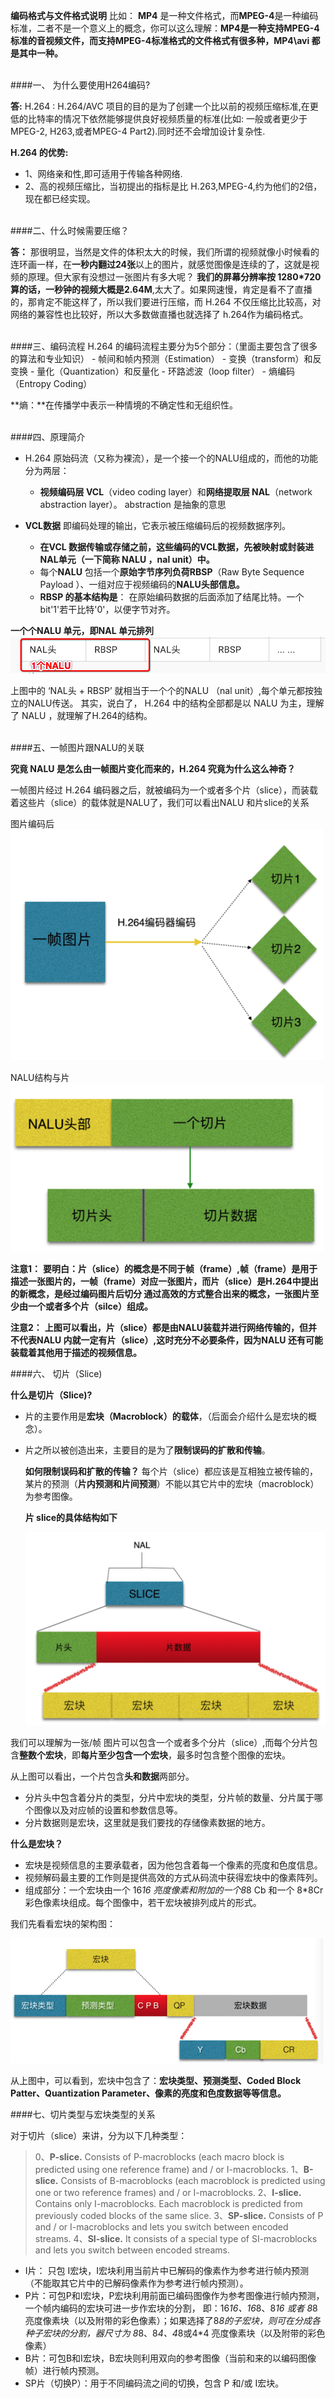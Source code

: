 

**编码格式与文件格式说明**
比如： **MP4** 是一种文件格式，而**MPEG-4**是一种编码标准，二者不是一个意义上的概念，你可以这么理解：**MP4是一种支持MPEG-4标准的音视频文件，而支持MPEG-4标准格式的文件格式有很多种，MP4\avi 都是其中一种。**





<br>
####一、 为什么要使用H264编码?

**答:**
H.264 : H.264/AVC 项目的目的是为了创建一个比以前的视频压缩标准,在更低的比特率的情况下依然能够提供良好视频质量的标准(比如: 一般或者更少于 MPEG-2, H263,或者MPEG-4 Part2).同时还不会增加设计复杂性.

**H.264 的优势:**
- 1、网络亲和性,即可适用于传输各种网络.
- 2、高的视频压缩比，当初提出的指标是比 H.263,MPEG-4,约为他们的2倍，现在都已经实现。


<br>
####二、什么时候需要压缩？

**答：**
那很明显，当然是文件的体积太大的时候，我们所谓的视频就像小时候看的连环画一样，在**一秒内翻过24张**以上的图片，就感觉图像是连续的了，这就是视频的原理。但大家有没想过一张图片有多大呢？ **我们的屏幕分辨率按 1280*720 算的话，一秒钟的视频大概是2.64M**,太大了。如果网速慢，肯定是看不了直播的，那肯定不能这样了，所以我们要进行压缩，而 H.264 不仅压缩比比较高，对网络的兼容性也比较好，所以大多数做直播也就选择了 h.264作为编码格式。

<br>
####三、编码流程
H.264 的编码流程主要分为5个部分：（里面主要包含了很多的算法和专业知识）
- 帧间和帧内预测（Estimation）
- 变换（transform）和反变换
- 量化（Quantization）和反量化
- 环路滤波（loop filter）
- 熵编码（Entropy Coding）

**熵：**在传播学中表示一种情境的不确定性和无组织性。

<br>
####四、原理简介

- H.264 原始码流（又称为裸流），是一个接一个的NALU组成的，而他的功能分为两层：
    - **视频编码层 VCL**（video coding layer）和**网络提取层 NAL**（network abstraction layer）。 abstraction 是抽象的意思

- **VCL数据** 即编码处理的输出，它表示被压缩编码后的视频数据序列。
    - **在VCL 数据传输或存储之前，这些编码的VCL数据，先被映射或封装进NAL单元（一下简称 NALU ，nal unit）中。**
    - 每个**NALU** 包括一个**原始字节序列负荷RBSP**（Raw Byte Sequence Payload ）、一组对应于视频编码的**NALU头部信息。**
    - **RBSP 的基本结构是**： 在原始编码数据的后面添加了结尾比特。一个bit'1'若干比特'0'，以便字节对齐。
    

**一个个NALU 单元，即NAL 单元排列**
![](/assets/nalu.png)

上图中的 ‘NAL头 + RBSP’ 就相当于一个个的NALU （nal unit）,每个单元都按独立的NALU传送。 其实，说白了， H.264 中的结构全部都是以 NALU 为主，理解了 NALU ，就理解了H.264的结构。




<br>
####五、一帧图片跟NALU的关联

**究竟 NALU 是怎么由一帧图片变化而来的，H.264 究竟为什么这么神奇？**
<br>

一帧图片经过 H.264 编码器之后，就被编码为一个或者多个片（slice），而装载着这些片（slice）的载体就是NALU了，我们可以看出NALU 和片slice的关系

图片编码后
![](/assets/frame2Slice.png)



NALU结构与片
![](/assets/naluSlice.png)


**注意1：**
**要明白：片（slice）的概念是不同于帧（frame）,帧（frame）是用于描述一张图片的，一帧（frame）对应一张图片，而片（slice）是H.264中提出的新概念，是经过编码图片后切分 通过高效的方式整合出来的概念，一张图片至少由一个或者多个片（silce）组成。**

**注意2：**
**上图可以看出，片（slice）都是由NALU装载并进行网络传输的，但并不代表NALU 内就一定有片（slice）,这时充分不必要条件，因为NALU 还有可能装载着其他用于描述的视频信息。**


####六、 切片（Slice)

**什么是切片（Slice)?**
- 片的主要作用是**宏块（Macroblock）的载体**，（后面会介绍什么是宏块的概念）。
- 片之所以被创造出来，主要目的是为了**限制误码的扩散和传输**。
    
    **如何限制误码和扩散的传输？**
每个片（slice）都应该是互相独立被传输的，某片的预测（**片内预测和片间预测**）不能以其它片中的宏块（macroblock）为参考图像。

    **片 slice的具体结构如下**

    ![](/assets/slice_struct.png)


我们可以理解为一张/帧 图片可以包含一个或者多个分片（slice）,而每个分片包含**整数个宏块**，即**每片至少包含一个宏块**，最多时包含整个图像的宏块。

   从上图可以看出，一个片包含**头和数据**两部分。
- 分片头中包含着分片的类型，分片中宏块的类型，分片帧的数量、分片属于哪个图像以及对应帧的设置和参数信息等。
- 分片数据则是宏块，这里就是我们要找的存储像素数据的地方。



**什么是宏块？**
- 宏块是视频信息的主要承载者，因为他包含着每一个像素的亮度和色度信息。
- 视频解码最主要的工作则是提供高效的方式从码流中获得宏块中的像素阵列。
- 组成部分：一个宏块由一个 16*16 亮度像素和附加的一个8*8 Cb 和一个 8*8Cr 彩色像素块组成。每个图像中，若干宏块被排列成片的形式。

我们先看看宏块的架构图：

![](/assets/macroblock.png)

从上图中，可以看到，宏块中包含了：**宏块类型、预测类型、Coded Block Patter、Quantization Parameter、像素的亮度和色度数据等等信息。**

####七、切片类型与宏块类型的关系

对于切片（slice）来讲，分为以下几种类型：
> 0、**P-slice.** Consists of P-macroblocks (each macro block is predicted using one reference frame) and / or I-macroblocks.
1、**B-slice.** Consists of B-macroblocks (each macroblock is predicted using one or two reference frames) and / or I-macroblocks.
2、**I-slice.** Contains only I-macroblocks. Each macroblock is predicted from previously coded blocks of the same slice.
3、**SP-slice.** Consists of P and / or I-macroblocks and lets you switch between encoded streams.
4、**SI-slice.** It consists of a special type of SI-macroblocks and lets you switch between encoded streams.


- I片： 只包 I宏块，I宏块利用当前片中已解码的像素作为参考进行帧内预测（不能取其它片中的已解码像素作为参考进行帧内预测）。
- P片：可包P和I宏块，P宏块利用前面已编码图像作为参考图像进行帧内预测，一个帧内编码的宏块可进一步作宏块的分割， 即：16*16、16*8、8*16 或者 8*8 亮度像素块（以及附带的彩色像素）；如果选择了8*8的子宏块，则可在分成各种子宏块的分割，器尺寸为 8*8、8*4、4*8或4*4 亮度像素块（以及附带的彩色像素）
- B片：可包B和I宏块，B宏块则利用双向的参考图像（当前和来的以编码图像帧）进行帧内预测。
- SP片（切换P）：用于不同编码流之间的切换，包含 P 和/或 I宏块。




































































